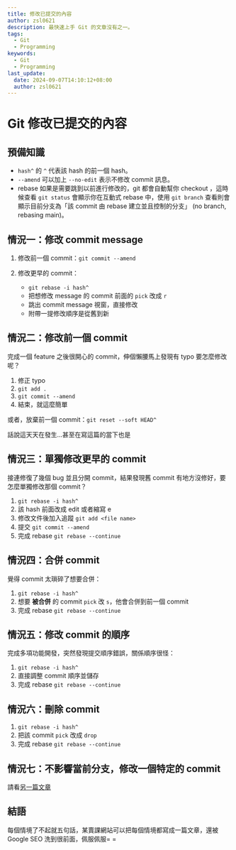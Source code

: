 ```yaml
---
title: 修改已提交的內容
author: zsl0621
description: 最快速上手 Git 的文章沒有之一。
tags:
  - Git
  - Programming
keywords:
  - Git
  - Programming
last_update:
  date: 2024-09-07T14:10:12+08:00
  author: zsl0621
---
```


# Git 修改已提交的內容

## 預備知識
- `hash^` 的 `^` 代表該 hash 的前一個 hash。
- `--amend` 可以加上 `--no-edit` 表示不修改 commit 訊息。
- rebase 如果是需要跳到以前進行修改的，git 都會自動幫你 checkout ，這時候查看 `git status` 會顯示你在互動式 rebase 中，使用 `git branch` 查看則會顯示目前分支為「該 commit 由 rebase 建立並且控制的分支」 (no branch, rebasing main)。

## 情況一：修改 commit message

1. 修改前一個 commit：`git commit --amend`

2. 修改更早的 commit：
   - `git rebase -i hash^`
   - 把想修改 message 的 commit 前面的 `pick` 改成 `r`
   - 跳出 commit message 視窗，直接修改
   - 附帶一提修改順序是從舊到新


## 情況二：修改前一個 commit

完成一個 feature 之後很開心的 commit，伸個懶腰馬上發現有 typo 要怎麼修改呢？

1. 修正 typo
2. `git add .`
3. `git commit --amend`
4. 結束，就這麼簡單

或者，放棄前一個 commit：`git reset --soft HEAD^`

話說這天天在發生...甚至在寫這篇的當下也是

## 情況三：單獨修改更早的 commit

接連修復了幾個 bug 並且分開 commit，結果發現舊 commit 有地方沒修好，要怎麼單獨修改那個 commit？

1. `git rebase -i hash^`
2. 該 hash 前面改成 edit 或者縮寫 e
3. 修改文件後加入追蹤 `git add <file name>`
4. 提交 `git commit --amend`
5. 完成 rebase `git rebase --continue`

## 情況四：合併 commit

覺得 commit 太瑣碎了想要合併：

1. `git rebase -i hash^`
2. 想要 **被合併** 的 commit `pick` 改 `s`，他會合併到前一個 commit
3. 完成 rebase `git rebase --continue`

## 情況五：修改 commit 的順序

完成多項功能開發，突然發現提交順序錯誤，關係順序很怪：

1. `git rebase -i hash^`
2. 直接調整 commit 順序並儲存
3. 完成 rebase `git rebase --continue`

## 情況六：刪除 commit

1. `git rebase -i hash^`
2. 把該 commit `pick` 改成 `drop`
3. 完成 rebase `git rebase --continue`

## 情況七：不影響當前分支，修改一個特定的 commit

請看[另一篇文章](/docs/git/flashback-commit/)

## 結語
每個情境了不起就五句話，某賣課網站可以把每個情境都寫成一篇文章，還被 Google SEO 洗到很前面，佩服佩服= =